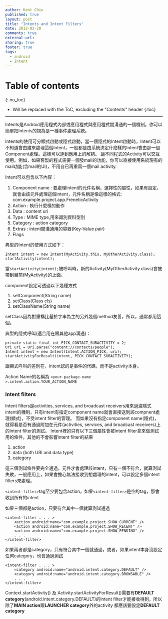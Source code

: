 ```yaml
---
author: Kent Chiu
published: true
layout: post
title: "Intents and Intent Filters"
date: 2012-03-20
comments: true
external-url:
sharing: true
footer: true
tags:
  - android
  - intent
---
```



# Table of contents
{:.no_toc}

* Will be replaced with the ToC, excluding the "Contents" header
{:toc}

----------------------------------------------------------------


Intents是Android應用程式內部或應用程式與應用程式間溝通的一個機制。你可以簡單把Intents的視為是一種事件處理系統。

Intents的使用可分顯式啟動或隱式啟動，當一個隱式的Intent啟動時，Intent可以不知道會由誰來處理這個Intent，一般都是由系統決定什麼樣的Intent會由那一個Component處理。這樣可以達到應用上的解耦。
讓不同程式的Activity可以交互使用。例如，如果客製的程式需要一個發mail的功能，你可以直接使用系統現有的mail功能(含mail的UI)，不用自已再重寫一個mail
activity.

Intent可以包含以下內容：

1.  Component name :
    要處理Intent的元件名稱，選擇性的屬性，如果有設定，就會由該元件處理這個intent，元件名稱是像這樣的格式:
    com.example.project.app.FreneticActivity
2.  Action : 執行什麼樣的動作
3.  Data : content uri
4.  Type : MIME type,用來識別資料型別
5.  Category : action category
6.  Extras : intent間溝通用的容器(Key-Value pair)
7.  Flags

典型的Intent的使用方式如下：


```
Intent intent = new Intent(MyActivity.this, MyOtherActivity.class);
startActivity(intent);

```

當`startActivity(intent);`被呼叫時，新的Activity(MyOtherActivity.class)會被帶到目前(MyActivity)的上面。

component設定可透過以下幾種方式

1.  setComponent(String name)
2.  setClass(Class cls)
3.  setClassName(String name)

setClass因為對重構比基於字串為主的另外幾個method友善，所以，通常都用這個。

典型的隱式呼叫(適合用在跟其他app溝通)：


```
private static final int PICK_CONTACT_SUBACTIVITY = 2;
Uri uri = Uri.parse("content://contacts/people");
Intent intent = new Intent(Intent.ACTION_PICK, uri);
startActivityForResult(intent, PICK_CONTACT_SUBACTIVITY);

```

跟顯式呼叫的差別在，intent認的是事件的代碼，而不是activity本身。

Action Name的名稱為
`<your-package-name >.intent.action.YOUR_ACTION_NAME`

### Intent filters

Intent filters是activities, services, and broadcast
receivers用來過濾隱式intent的機制，只有intent有指定component
name就會直接送到該compnent處理(顯式)，不受intent filter的管理。
而如果沒有指定component
name(隱式)，就得看是否有通過附加在元件(activities, services, and
broadcast receivers)上的intent filter的測試。
Intent裡的只有以下三個屬性會被intent
filter拿來做測試用的條件，其他的不會影響intent filter的結果

1.  action
2.  data (both URI and data type)
3.  category

這三個測試條件要完全通過，元件才會處理該intent，只有一個不符合，就算測試失敗，一般應用上，如果會擔心無法接收到想處理的intent，可以設定多個intent
filters來處理。

`<intent-filter>`tag至少要包含action，如果`<intent-filter>`是空的tag，那會收到所有的intent

如果三個都是action，只要符合其中一個就算測試通過


```
<intent-filter . . . >
    <action android:name="com.example.project.SHOW_CURRENT" />
    <action android:name="com.example.project.SHOW_RECENT" />
    <action android:name="com.example.project.SHOW_PENDING" />
    . . .
</intent-filter>

```

如果兩者都是category，只有符合其中一個就通過，或者，如果intent本身沒設定任何category，也會通過測試


```
<intent-filter . . . >
    <category android:name="android.intent.category.DEFAULT" />
    <category android:name="android.intent.category.BROWSABLE" />
    . . .
</intent-filter>

```

Context.startActivity() 及
Activity.startActivityForResult()需要有**DEFAULT
category**(android.intent.category.DEFAULT)的intent
filter才能接收得到，所以除了**MAIN action**跟**LAUNCHER
category**外的activity 都應該要設定**DEFAULT category**

